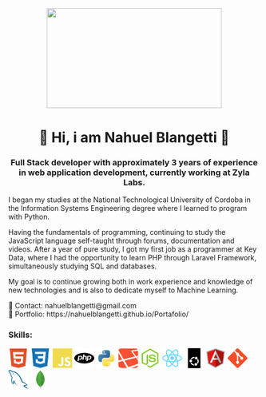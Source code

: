 <div align="center">
  <img src="https://media.giphy.com/media/a1QLZUUtCcgyA/giphy.gif" width="350" height="200"/>
  <h1>
    👋 Hi, i am Nahuel Blangetti 👋  
  </h1>
  <h3>
    Full Stack developer with approximately 3 years of experience in web application development, currently working at Zyla Labs.
  </h3>
</div>
<div>
  <p>
    I began my studies at the National Technological University of Cordoba in the Information Systems Engineering degree where I learned to program with 
    Python.
  <p/>
  <p>
      Having the fundamentals of programming, continuing to study the JavaScript language self-taught through forums, documentation and videos.
      After a year of pure study, I got my first job as a programmer at Key Data, where I had the opportunity to learn PHP through
      Laravel Framework, simultaneously studying SQL and databases.
  <p/>
  <p>
My goal is to continue growing both in work experience and knowledge of new technologies and is also to dedicate myself to Machine Learning.
  <p/>
  <p>
    📩 Contact: nahuelblangetti@gmail.com
     <br/>
    📎 Portfolio: https://nahuelblangetti.github.io/Portafolio/
  </p>
</div>

<div>
  <h3>Skills: </h3>
  <img src="https://github.com/devicons/devicon/blob/master/icons/html5/html5-plain.svg" title="HTML5" width="40" height="40"/>
  <img src="https://github.com/devicons/devicon/blob/master/icons/css3/css3-plain.svg" title="CSS" width="40" height="40"/>
  <img src="https://github.com/devicons/devicon/blob/master/icons/javascript/javascript-plain.svg" title="JavaScript" width="40" height="40"/>
  <img src="https://github.com/devicons/devicon/blob/master/icons/php/php-plain.svg" title="PHP" width="40" height="40"/>
  <img src="https://github.com/devicons/devicon/blob/master/icons/python/python-original.svg" title="Python" width="40" height="40"/>
  <img src="https://github.com/devicons/devicon/blob/master/icons/laravel/laravel-plain.svg" title="Laravel" width="40" height="40"/>
  <img src="https://github.com/devicons/devicon/blob/master/icons/nodejs/nodejs-original.svg" title="NodeJS" width="40" height="40"/>
  <img src="https://github.com/devicons/devicon/blob/master/icons/react/react-original.svg" title="ReactJS" width="40" height="40"/>
  <img src="https://github.com/devicons/devicon/blob/master/icons/ubuntu/ubuntu-plain.svg" title="Ubuntu Linux" width="40" height="40"/>
  <img src="https://github.com/devicons/devicon/blob/master/icons/angularjs/angularjs-original.svg" title="Angular" width="40" height="40"/>
  <img src="https://github.com/devicons/devicon/blob/master/icons/git/git-plain.svg" title="Git" width="40" height="40"/>
  <img src="https://github.com/devicons/devicon/blob/master/icons/mysql/mysql-original.svg" title="MySql" width="40" height="40"/>
  <img src="https://github.com/devicons/devicon/blob/master/icons/mongodb/mongodb-original.svg" title="MongoDB" width="40" height="40"/>
</div>
